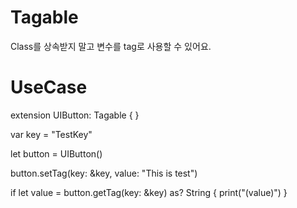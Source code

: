 # Tagable
Class를 상속받지 말고 변수를 tag로 사용할 수 있어요.

# UseCase

extension UIButton: Tagable { }

var key = "TestKey"

let button = UIButton()

button.setTag(key: &key, value: "This is test")

if let value = button.getTag(key: &key) as? String {
    print("\(value)")
}

